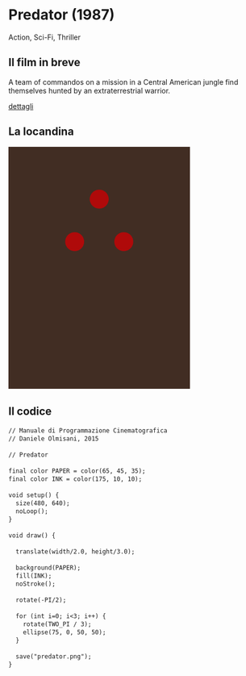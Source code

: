# Predator (1987)

Action, Sci-Fi, Thriller

## Il film in breve
A team of commandos on a mission in a Central American jungle find themselves hunted by an extraterrestrial warrior.

[dettagli](https://www.imdb.com/title/tt0093773/)

## La locandina
<img src="predator.png"  width="360px" title="Predator">


## Il codice
```processing
// Manuale di Programmazione Cinematografica
// Daniele Olmisani, 2015

// Predator

final color PAPER = color(65, 45, 35);
final color INK = color(175, 10, 10);

void setup() {
  size(480, 640);
  noLoop();
}

void draw() {
  
  translate(width/2.0, height/3.0);
  
  background(PAPER);
  fill(INK);
  noStroke();
  
  rotate(-PI/2);  
  
  for (int i=0; i<3; i++) {
    rotate(TWO_PI / 3);
    ellipse(75, 0, 50, 50);
  }
  
  save("predator.png");
}
```
